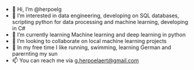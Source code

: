 - 👋 Hi, I’m @herpoelg
- 👀 I’m interested in data engineering, developing on SQL databases, scripting python for data processing and machine learning, developing in C#
- 🌱 I’m currently learning Machine learning and deep learning in python
- 💞️ I’m looking to collaborate on local machine learning projects
- :running_shirt_with_sash: In my free time I like running, swimming, learning German and parernting my sun
- 📫 You can reach me via g.herpoelaert@gmail.com

<!---
herpoelg/herpoelg is a ✨ special ✨ repository because its `README.md` (this file) appears on your GitHub profile.
You can click the Preview link to take a look at your changes.
--->
